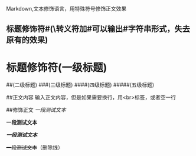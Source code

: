 Markdown,文本修饰语言，用特殊符号修饰正文效果<br>

## 标题修饰符\#(\转义符加#可以输出#字符串形式，失去原有的效果) 
# 标题修饰符(一级标题) 
##(二级标题)
###(三级标题)
####(四级标题)
#####(五级标题)

##正文内容
  输入正文内容，但是如果需要换行，用\<br\>标签，或者空一行

##修饰正文
  *一段测试文本*

  **一段测试文本**

  ***一段测试文本***

  ~~一段测试文本~~（删除线）



